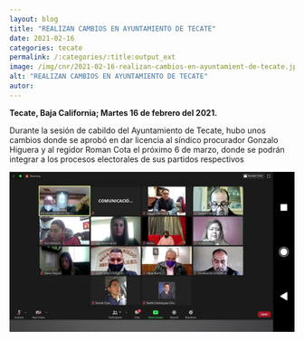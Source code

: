 ```yaml
---
layout: blog
title: "REALIZAN CAMBIOS EN AYUNTAMIENTO DE TECATE"
date: 2021-02-16
categories: tecate
permalink: /:categories/:title:output_ext
image: /img/cnr/2021-02-16-realizan-cambios-en-ayuntamient-de-tecate.jpg
alt: "REALIZAN CAMBIOS EN AYUNTAMIENTO DE TECATE"
autor:
---
```


**Tecate, Baja California; Martes 16 de febrero del 2021.** 

Durante la sesión de cabildo del Ayuntamiento de Tecate, hubo unos cambios donde se aprobó en dar licencia al síndico procurador Gonzalo Higuera y al regidor Roman Cota el próximo 6 de marzo, donde se podrán integrar a los procesos electorales de sus partidos respectivos

<div id="carouselExampleSlidesOnly" class="carousel slide" data-ride="carousel">
  <div class="carousel-inner">
    <div class="carousel-item active">
       <img class="d-block w-100" src="/img/cnr/2021-02-16-realizan-cambios-en-ayuntamient-de-tecate.jpg" loading="lazy"  alt="REALIZAN CAMBIOS EN AYUNTAMIENTO DE TECATE">
    </div>
  </div>
</div>